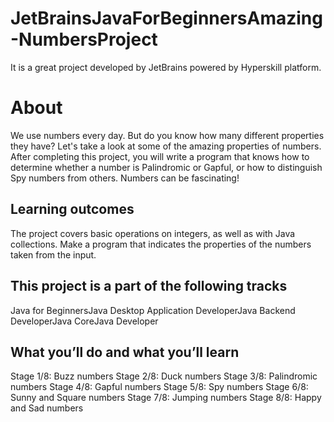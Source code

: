 # JetBrainsJavaForBeginnersAmazing-NumbersProject
It is a great project developed by JetBrains powered by Hyperskill platform.


# About
We use numbers every day. But do you know how many different properties they have? Let's take a look at some of the amazing properties of numbers. After completing this project, you will write a program that knows how to determine whether a number is Palindromic or Gapful, or how to distinguish Spy numbers from others. Numbers can be fascinating!

## Learning outcomes
The project covers basic operations on integers, as well as with Java collections. Make a program that indicates the properties of the numbers taken from the input.

## This project is a part of the following tracks
Java for BeginnersJava Desktop Application DeveloperJava Backend DeveloperJava CoreJava Developer

## What you’ll do and what you’ll learn
Stage 1/8: Buzz numbers
Stage 2/8: Duck numbers
Stage 3/8: Palindromic numbers
Stage 4/8: Gapful numbers
Stage 5/8: Spy numbers
Stage 6/8: Sunny and Square numbers
Stage 7/8: Jumping numbers
Stage 8/8: Happy and Sad numbers
